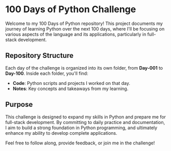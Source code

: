 # 100 Days of Python Challenge

Welcome to my 100 Days of Python repository! This project documents my journey of learning Python over the next 100 days, where I'll be focusing on various aspects of the language and its applications, particularly in full-stack development.

## Repository Structure

Each day of the challenge is organized into its own folder, from **Day-001** to **Day-100**. Inside each folder, you'll find:

- **Code**: Python scripts and projects I worked on that day.
- **Notes**: Key concepts and takeaways from my learning.

## Purpose

This challenge is designed to expand my skills in Python and prepare me for full-stack development. By committing to daily practice and documentation, I aim to build a strong foundation in Python programming, and ultimately enhance my ability to develop complete applications.

Feel free to follow along, provide feedback, or join me in the challenge!
